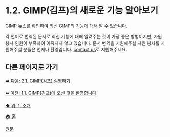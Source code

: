 # 1.2. GIMP(김프)의 새로운 기능 알아보기
[GIMP 뉴스](https://www.gimp.org/news/)를 확인하여 최신 GIMP의 기능에 대해 알 수 있습니다.

각 언어로 번역된 문서로 최신 기능에 대해 알려주는 것이 가장 좋은 방법이지만, 자원 봉사 인원이 부족하여 이뤄지지 않고 있습니다. 문서 번역을 지원해주실 자원 봉사를 지원해주실 분들은 언제나 환영입니다. [contact us](https://docs.gimp.org/help.html)로 지원해주세요.

## 다른 페이지로 가기
[➡️ 다음: 2.1. GIMP(김프) 실행하기](./02-01-00-running-gimp.md)

[⬅️ 이전: 1.1. GIMP(김프)에 오신 것을 환영합니다](./01-01-welcome-to-gimp.md)

[⬆️ 위: 1. 소개](./01-00-introduction.md)

[🏠 홈](./00-home.md)

[원문](https://docs.gimp.org/2.10/ko/gimp-introduction-whats-new.html)